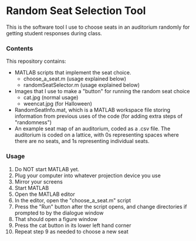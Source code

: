 # Random Seat Selection Tool

This is the software tool I use to choose seats in an auditorium randomly for getting student responses during class.

### Contents
This repository contains:  

* MATLAB scripts that implement the seat choice.  
	* choose_a_seat.m (usage explained below)
	* randomSeatSelector.m (usage explained below)
* Images that I use to make a "button" for running the random seat choice
	* cat.jpg (normal usage)
	* weencat.jpg (for Halloween)
* RandomSeatInfo.mat, which is a MATLAB workspace file storing information from previous uses of the code (for adding extra steps of "randomness")
* An example seat map of an auditorium, coded as a .csv file.  The auditorium is coded on a lattice, with 0s representing spaces where there are no seats, and 1s representing individual seats.

### Usage
1.  Do NOT start MATLAB yet.
2.  Plug your computer into whatever projection device you use
3.  Mirror your screens
4.  Start MATLAB
5.  Open the MATLAB editor
6.  In the editor, open the "choose_a_seat.m" script
7.  Press the "Run" button after the script opens, and change directories if prompted to by the dialogue window
8.  That should open a figure window
9.  Press the cat button in its lower left hand corner
10.  Repeat step 9 as needed to choose a new seat
